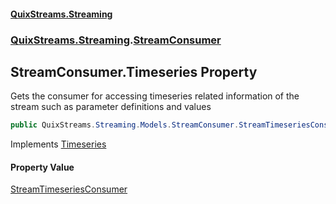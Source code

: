 #### [QuixStreams.Streaming](index.md 'index')
### [QuixStreams.Streaming](QuixStreams.Streaming.md 'QuixStreams.Streaming').[StreamConsumer](StreamConsumer.md 'QuixStreams.Streaming.StreamConsumer')

## StreamConsumer.Timeseries Property

Gets the consumer for accessing timeseries related information of the stream such as parameter definitions and values

```csharp
public QuixStreams.Streaming.Models.StreamConsumer.StreamTimeseriesConsumer Timeseries { get; }
```

Implements [Timeseries](IStreamConsumer.Timeseries.md 'QuixStreams.Streaming.IStreamConsumer.Timeseries')

#### Property Value
[StreamTimeseriesConsumer](StreamTimeseriesConsumer.md 'QuixStreams.Streaming.Models.StreamConsumer.StreamTimeseriesConsumer')